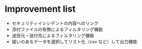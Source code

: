 # Improvement list

- セキュリティインシデントの内容へのリンク
- 添付ファイルの有無によるフィルタリング機能
- 送信元・送付先によるフィルタリング機能
- 疑いのあるデータを選択してリスト化（csv など）して出力機能
